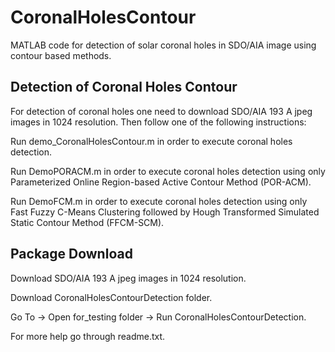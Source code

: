 # CoronalHolesContour
MATLAB code for detection of solar coronal holes in SDO/AIA image using contour based methods.

## Detection of Coronal Holes Contour

For detection of coronal holes one need to download SDO/AIA 193 A jpeg images in 1024 resolution. Then follow one of the following instructions: 

Run demo_CoronalHolesContour.m in order to execute coronal holes detection.

Run DemoPORACM.m in order to execute coronal holes detection using only Parameterized Online Region-based Active Contour Method (POR-ACM).

Run DemoFCM.m in order to execute coronal holes detection using only Fast Fuzzy C-Means Clustering followed by Hough Transformed Simulated Static Contour Method (FFCM-SCM).

## Package Download

Download SDO/AIA 193 A jpeg images in 1024 resolution.

Download CoronalHolesContourDetection folder.

Go To -> Open for_testing folder -> Run CoronalHolesContourDetection.

For more help go through readme.txt.
